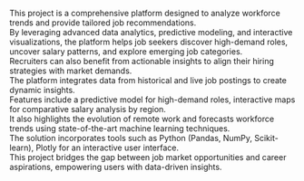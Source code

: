 This project is a comprehensive platform designed to analyze workforce trends and provide tailored job recommendations.   
By leveraging advanced data analytics, predictive modeling, and interactive visualizations, the platform helps job seekers discover high-demand roles, uncover salary patterns, and explore emerging job categories.      
Recruiters can also benefit from actionable insights to align their hiring strategies with market demands.    
The platform integrates data from historical and live job postings to create dynamic insights.   
Features include a predictive model for high-demand roles, interactive maps for comparative salary analysis by region.    
It also highlights the evolution of remote work and forecasts workforce trends using state-of-the-art machine learning techniques.    
The solution incorporates tools such as Python (Pandas, NumPy, Scikit-learn), Plotly for an interactive user interface.    
This project bridges the gap between job market opportunities and career aspirations, empowering users with data-driven insights.    
